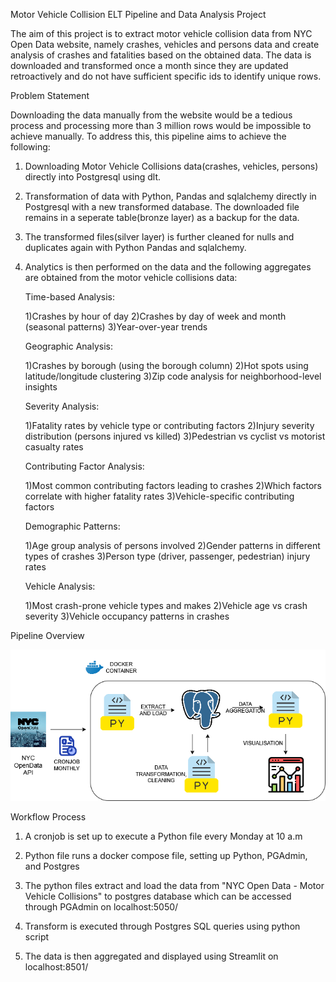 Motor Vehicle Collision ELT Pipeline and Data Analysis Project

The aim of this project is to extract motor vehicle collision data from NYC Open Data website, namely crashes, vehicles and persons data and create analysis of crashes and fatalities based on the obtained data. The data is downloaded and transformed once a month since they are updated retroactively and do not have sufficient specific ids to identify unique rows.

Problem Statement

Downloading the data manually from the website would be a tedious process and processing more than 3 million rows would be impossible to achieve manually. To address this, this pipeline aims to achieve the following:

1) Downloading Motor Vehicle Collisions data(crashes, vehicles, persons) directly into Postgresql using dlt.

2) Transformation of data with Python, Pandas and sqlalchemy directly in Postgresql with a new transformed database. The downloaded file remains in a seperate table(bronze layer) as a backup for the data.

3) The transformed files(silver layer) is further cleaned for nulls and duplicates again with Python Pandas and sqlalchemy.

4) Analytics is then performed on the data and the following aggregates are obtained from the motor vehicle collisions data:

    Time-based Analysis:

    1)Crashes by hour of day
    2)Crashes by day of week and month (seasonal patterns)
    3)Year-over-year trends 

    Geographic Analysis:

    1)Crashes by borough (using the borough column)
    2)Hot spots using latitude/longitude clustering
    3)Zip code analysis for neighborhood-level insights

    Severity Analysis:

    1)Fatality rates by vehicle type or contributing factors
    2)Injury severity distribution (persons injured vs killed)
    3)Pedestrian vs cyclist vs motorist casualty rates

    Contributing Factor Analysis:

    1)Most common contributing factors leading to crashes
    2)Which factors correlate with higher fatality rates
    3)Vehicle-specific contributing factors

    Demographic Patterns:

    1)Age group analysis of persons involved
    2)Gender patterns in different types of crashes
    3)Person type (driver, passenger, pedestrian) injury rates

    Vehicle Analysis:

    1)Most crash-prone vehicle types and makes
    2)Vehicle age vs crash severity
    3)Vehicle occupancy patterns in crashes

Pipeline Overview

![alt text](MVC_ELT_Pipeline.png)

Workflow Process

1) A cronjob is set up to execute a Python file every Monday at 10 a.m

2) Python file runs a docker compose file, setting up Python, PGAdmin, and Postgres

3) The python files extract and load the data from "NYC Open Data - Motor Vehicle Collisions" to postgres database which can be accessed through PGAdmin on localhost:5050/

4) Transform is executed through Postgres SQL queries using python script

5) The data is then aggregated and displayed using Streamlit on localhost:8501/